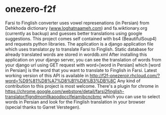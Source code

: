 onezero-f2f
===========

Farsi to Finglish converter uses vowel represenations (in Persian) from Dehkhoda dictionary (www.loghatnaameh.com) and fa.wiktionary.org (currently as backup) and guesses better translations using google suggestions.
This project comes self contained with bs4 (BeautifulSoup4) and requests python libraries.
The application is a django application file which uses translator.py to translate Farsi to Finglish.
Static database for already translated words are stored in worddb.xml
After installing this application on your django server, you can see the translation of words from your django url using GET request with word=[word in Persian] which [word in Persian] is the word that you want to translate to Finglish in Farsi.
Latest working version of this API is available in http://f2f-onezeroir.rhcloud.com/?word=%D9%81%D8%A7%D8%B1%D8%B3%DB%8C
Any kind of contribution to this project is most welcome.
There's a plugin for chrome in https://chrome.google.com/webstore/detail/farsi2finglish-translator/fjgndmomllkaoodpcclfeiamjbcncbmc which you can use to select words in Persian and look for the Finglish translation in your browser (special thanks to Garret Verstegen).
